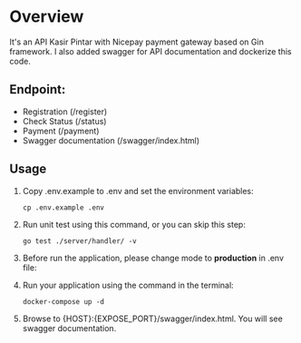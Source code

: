 # Overview

It's an API Kasir Pintar with Nicepay payment gateway based on Gin framework. I also added swagger for API documentation and dockerize this code.

## Endpoint:

- Registration (/register)
- Check Status (/status)
- Payment (/payment)
- Swagger documentation (/swagger/index.html)

## Usage

1.  Copy .env.example to .env and set the environment variables:

    `cp .env.example .env`

2.  Run unit test using this command, or you can skip this step:

    `go test ./server/handler/ -v`

3.  Before run the application, please change mode to **production** in .env file:

4.  Run your application using the command in the terminal:

    `docker-compose up -d`

5.  Browse to {HOST}:{EXPOSE_PORT}/swagger/index.html. You will see swagger documentation.
